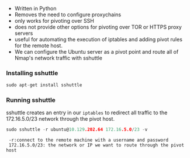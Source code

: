 - Written in Python
- Removes the need to configure proxychains
- only works for pivoting over SSH
- does not provide other options for pivoting over TOR or HTTPS proxy servers
- useful for automating the execution of iptables and adding pivot rules for the remote host.
- We can configure the Ubuntu server as a pivot point and route all of Nmap's network traffic with sshuttle

### Installing sshuttle
```go
sudo apt-get install sshuttle
```

### Running sshuttle

sshuttle creates an entry in our `iptables` to redirect all traffic to the 172.16.5.0/23 network through the pivot host.
```go
sudo sshuttle -r ubuntu@10.129.202.64 172.16.5.0/23 -v
```
	 -r:connect to the remote machine with a username and password
	 172.16.5.0/23: the network or IP we want to route through the pivot host

